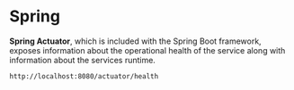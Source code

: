 # Spring

**Spring Actuator**, which is included with the Spring Boot framework, exposes information about the operational health of the service along with information about the services runtime.

```
http://localhost:8080/actuator/health
```

